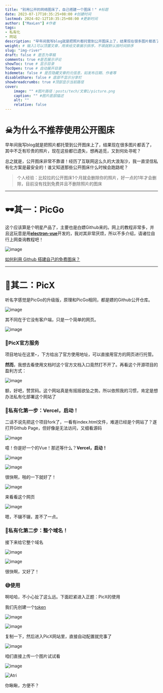 ```yaml
---
title: "别用公开的网络图床了，自己搭建一个图床！" #标题
date: 2023-07-17T10:35:25+08:00 #创建时间
lastmod: 2024-02-12T10:35:25+08:00 #更新时间
author: ["MaxLen"] #作者
tags: 
- 私有化
- 网站
description: "早年间我写blog就是把照片都托管到公开图床上了，结果现在很多图片都丢了，很影响文章阅读和保存，那索性我就来研究研究私有化图床部署吧！" #描述
weight: # 输入1可以顶置文章，用来给文章展示排序，不填就默认按时间排序
slug: "img-river"
draft: false # 是否为草稿
comments: true #是否展示评论
showToc: true # 显示目录
TocOpen: true # 自动展开目录
hidemeta: false # 是否隐藏文章的元信息，如发布日期、作者等
disableShare: false # 底部不显示分享栏
showbreadcrumbs: true #顶部显示当前路径
cover:
    image: "" #图片路径：posts/tech/文章1/picture.png
    caption: "" #图片底部描述
    alt: ""
    relative: false
---
```


# ☠为什么不推荐使用公开图床

早年间我写blog就是把照片都托管到公开图床上了，结果现在很多图片都丢了，其中不乏有珍贵的照片，现在这些都已遗失，想再追觅，又到何处寻呢？

总之就是，公开图床非常不靠谱！经历了互联网这么久的大浪淘沙，我一直坚信私有化方案是最安全的！谁又知道那些公开图床什么时候会跑路呢？

> 个人经验：比较拉的公开图床1个月就会删除你的照片，好一点的1年才会删除，目前没有找到免费并且不删除照片的图床

---

# 🕶️其一：PicGo

这个应该算是个明星产品了，主要也是白嫖Github来的。网上的教程非常多，并且这玩意是用[**electron-vue**](https://github.com/SimulatedGREG/electron-vue)开发的，我对其非常厌烦，所以不多介绍，请诸位自行上网查询教程吧！

![image](https://github.com/maxlen727/picx-images-hosting/raw/master/image.1v2y0p2qnchs.webp)

[如何利用 Github 搭建自己的免费图床？](https://zhuanlan.zhihu.com/p/353775844)

---

# 🌿其二：PicX

听名字感觉是PicGo的升级版，原理和PicGo相同，都是嫖的Github公开仓库。

![image](https://github.com/maxlen727/picx-images-hosting/raw/master/image.5vcfftzj8100.webp)

其不同在于它没有客户端，只是一个简单的网页。

![image](https://github.com/maxlen727/picx-images-hosting/raw/master/image.7gb8jd2p0000.png)

### 🍂PicX官方服务

项目地址在这里‣，下方给出了官方使用地址，可以直接用官方的网页进行托管。

**然而**，我想去看使用文档时这个官方文档入口竟然打不开了。再看这个开源项目的盈利方式：

![image](https://github.com/maxlen727/picx-images-hosting/raw/master/image.5yc1suo30bo0.webp)

额，好吧，赞赏码。这个网站真是有摇摇欲坠之势。所以依照我的习惯，肯定是想办法私有化部署这个网站了

### 🍃私有化第一步：Vercel，启动！

二话不说先把这个项目fork了，一看有index.html文件，难道已经是个网站了？遂打开Github Page，但好像是无法访问，又细看源码

![image](https://github.com/maxlen727/picx-images-hosting/raw/master/image.2mr08viovyc0.webp)

噫！你是好一个的Vue！那还等什么？**Vercel，启动！**

![image](https://github.com/maxlen727/picx-images-hosting/raw/master/image.528h5iysfmg0.webp)

![image](https://github.com/maxlen727/picx-images-hosting/raw/master/image.11ixy2e586gw.webp)

很快啊，啪的一下就好了！

![image](https://github.com/maxlen727/picx-images-hosting/raw/master/image.4pqeb6uxob60.webp)

来看看这个网页

![image](https://github.com/maxlen727/picx-images-hosting/raw/master/image.6bfhuf0i3300.webp)

嗯，不辍不辍，差不了一点。

### 📎私有化第二步：整个域名！

接下来给它整个域名

![image](https://github.com/maxlen727/picx-images-hosting/raw/master/image.pbedxhzwd28.webp)

![image](https://github.com/maxlen727/picx-images-hosting/raw/master/image.469xaa122gw0.webp)

很快啊，又好了！

### 😅使用

啊哈哈，不小心扯了这么远。下面赶紧进入正题：PicX的使用

我们先创建一个[token](https://github.com/settings/tokens/new)

![image](https://github.com/maxlen727/picx-images-hosting/raw/master/image.170npn1n1o3g.webp)

![image](https://github.com/maxlen727/picx-images-hosting/raw/master/image.3148ksdgk960.webp)

复制一下，然后进入PicX网站里，直接自动配置就完事了

![image](https://github.com/maxlen727/picx-images-hosting/raw/master/image.6b0tomgosu00.webp)

咱们直接上传一个图片试试看

![image](https://github.com/maxlen727/picx-images-hosting/raw/master/image.6abtbuklo0c0.png)

![Atri](https://github.com/maxlen727/picx-images-hosting/raw/master/Atri.1y1aaka3jvk0.webp)

你瞅瞅，方便不？


